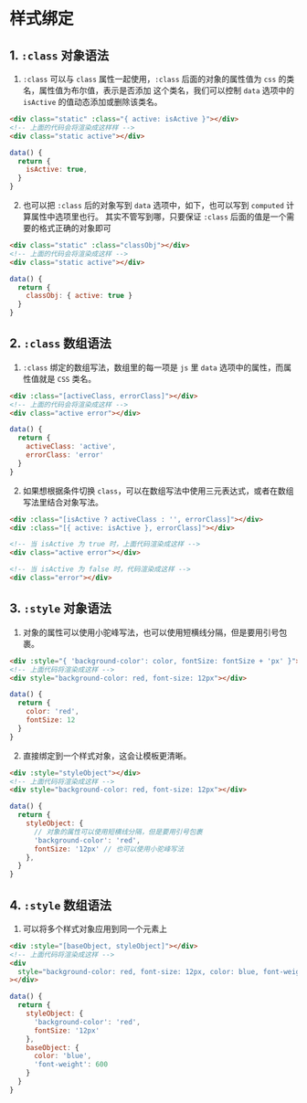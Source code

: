 # 样式绑定

## 1. `:class` 对象语法

1. `:class` 可以与 `class` 属性一起使用，`:class` 后面的对象的属性值为 `css` 的类名，属性值为布尔值，表示是否添加
   这个类名，我们可以控制 `data` 选项中的 `isActive` 的值动态添加或删除该类名。

```html
<div class="static" :class="{ active: isActive }"></div>
<!-- 上面的代码会将渲染成这样样 -->
<div class="static active"></div>
```

```js
data() {
  return {
    isActive: true,
  }
}
```

2. 也可以把 `:class` 后的对象写到 `data` 选项中，如下，也可以写到 `computed` 计算属性中选项里也行。
   其实不管写到哪，只要保证 `:class` 后面的值是一个需要的格式正确的对象即可

```html
<div class="static" :class="classObj"></div>
<!-- 上面的代码会将渲染成这样 -->
<div class="static active"></div>
```

```js
data() {
  return {
    classObj: { active: true }
  }
}
```

## 2. `:class` 数组语法

1. `:class` 绑定的数组写法，数组里的每一项是 `js` 里 `data` 选项中的属性，而属性值就是 `CSS` 类名。

```html
<div :class="[activeClass, errorClass]"></div>
<!-- 上面的代码会将渲染成这样 -->
<div class="active error"></div>
```

```js
data() {
  return {
    activeClass: 'active',
    errorClass: 'error'
  }
}
```

2. 如果想根据条件切换 `class`，可以在数组写法中使用三元表达式，或者在数组写法里结合对象写法。

```html
<div :class="[isActive ? activeClass : '', errorClass]"></div>
<div :class="[{ active: isActive }, errorClass]"></div>

<!-- 当 isActive 为 true 时，上面代码渲染成这样 -->
<div class="active error"></div>

<!-- 当 isActive 为 false 时，代码渲染成这样 -->
<div class="error"></div>
```

## 3. `:style` 对象语法

1. 对象的属性可以使用小驼峰写法，也可以使用短横线分隔，但是要用引号包裹。

```html
<div :style="{ 'background-color': color, fontSize: fontSize + 'px' }"></div>
<!-- 上面代码将渲染成这样 -->
<div style="background-color: red, font-size: 12px"></div>
```

```js
data() {
  return {
    color: 'red',
    fontSize: 12
  }
}
```

2. 直接绑定到一个样式对象，这会让模板更清晰。

```html
<div :style="styleObject"></div>
<!-- 上面代码将渲染成这样 -->
<div style="background-color: red, font-size: 12px"></div>
```

```js
data() {
  return {
    styleObject: {
      // 对象的属性可以使用短横线分隔，但是要用引号包裹
      'background-color': 'red',
      fontSize: '12px' // 也可以使用小驼峰写法
    },
  }
}
```

## 4. `:style` 数组语法

1. 可以将多个样式对象应用到同一个元素上

```html
<div :style="[baseObject, styleObject]"></div>
<!-- 上面代码将渲染成这样 -->
<div
  style="background-color: red, font-size: 12px, color: blue, font-weight: 600"
></div>
```

```js
data() {
  return {
    styleObject: {
      'background-color': 'red',
      fontSize: '12px'
    },
    baseObject: {
      color: 'blue',
      'font-weight': 600
    }
  }
}
```
